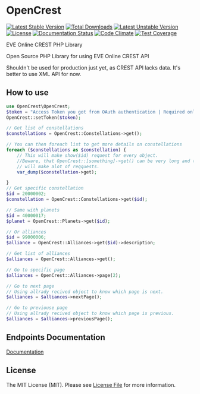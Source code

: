 # OpenCrest
[![Latest Stable Version](https://poser.pugx.org/mentos1386/opencrest/v/stable)](https://packagist.org/packages/mentos1386/opencrest) [![Total Downloads](https://poser.pugx.org/mentos1386/opencrest/downloads)](https://packagist.org/packages/mentos1386/opencrest) [![Latest Unstable Version](https://poser.pugx.org/mentos1386/opencrest/v/unstable)](https://packagist.org/packages/mentos1386/opencrest) [![License](https://poser.pugx.org/mentos1386/opencrest/license)](https://packagist.org/packages/mentos1386/opencrest) [![Documentation Status](https://readthedocs.org/projects/opencrest/badge/?version=latest)](http://opencrest.readthedocs.org/en/latest/?badge=latest) [![Code Climate](https://codeclimate.com/github/mentos1386/OpenCrest/badges/gpa.svg)](https://codeclimate.com/github/mentos1386/OpenCrest) [![Test Coverage](https://codeclimate.com/github/mentos1386/OpenCrest/badges/coverage.svg)](https://codeclimate.com/github/mentos1386/OpenCrest/coverage)

EVE Online CREST PHP Library


Open Source PHP Library for using EVE Online CREST API

Shouldn't be used for production just yet, as CREST API lacks data. It's better to use XML API for now.

## How to use

```php
use OpenCrest\OpenCrest;
$token = "Access Token you got from OAuth authentication | Required only for Authenticated resources";
OpenCrest::setToken($token);

// Get list of constellations
$constellations = OpenCrest::Constellations->get();

// You can then foreach list to get more details on constellations
foreach ($constellations as $constellation) {
    // This will make show($id) request for every object.
    //Beware, that OpenCrest::[something]->get() can be very long and that making get request on every item 
    // will make alot of reqquests.
    var_dump($constellation->get);

}
// Get specific constellation
$id = 20000002;
$constellation = OpenCrest::Constellations->get($id);

// Same with planets
$id = 40000017;
$planet = OpenCrest::Planets->get($id);

// Or alliances
$id = 99000006;
$alliance = OpenCrest::Alliances->get($id)->description;

// Get list of alliances
$alliances = OpenCrest::Alliances->get();

// Go to specific page
$alliances = OpenCrest::Alliances->page(2);

// Go to next page
// Using allrady recived object to know which page is next.
$alliances = $alliances->nextPage();

// Go to previouse page
// Using allrady recived object to know which page is previous.
$alliances = $alliances->previousPage();
```

## Endpoints Documentation
[Documentation](https://github.com/mentos1386/OpenCrest/blob/master/src/Endpoints/README.md)

## License
The MIT License (MIT). Please see [License File](https://github.com/mentos1386/OpenCrest/blob/master/LICENSE) for more information.
